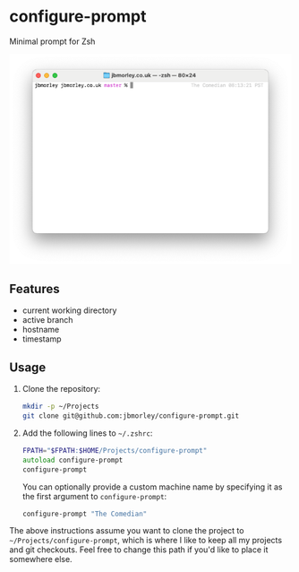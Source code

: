 # configure-prompt

Minimal prompt for Zsh

![Screenshot of terminal using configure-prompt](terminal.png)

## Features

- current working directory
- active branch
- hostname
- timestamp

## Usage

1. Clone the repository:

   ```zsh
   mkdir -p ~/Projects
   git clone git@github.com:jbmorley/configure-prompt.git
   ```

2. Add the following lines to `~/.zshrc`:

   ```zsh
   FPATH="$FPATH:$HOME/Projects/configure-prompt"
   autoload configure-prompt
   configure-prompt
   ```
   
   You can optionally provide a custom machine name by specifying it as the first argument to `configure-prompt`:
   
   ```zsh
   configure-prompt "The Comedian"
   ```

The above instructions assume you want to clone the project to `~/Projects/configure-prompt`, which is where I like to keep all my projects and git checkouts. Feel free to change this path if you'd like to place it somewhere else.
